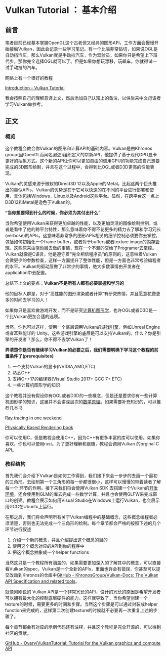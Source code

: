 # Vulkan Tutorial ： 基本介绍

## 前言

笔者目前已经基本掌握OpenGL这个古老但又经典的图形API，工作方面会慢慢开始接触Vulkan，因此会记录一些学习笔记。有一个比喻非常贴切，如果说OGL是自动挡汽车，那么Vulkan就是手动挡汽车，作为驾驶员，如果你只是希望上下班代步，那你完全选择OGL就可以了。但是如果你想玩漂移，玩飙车，你就得试一试手动挡的汽车。

网络上有一个很好的教程

[Introduction - Vulkan Tutorial](https://link.zhihu.com/?target=https%3A//vulkan-tutorial.com/)

我会按照自己的理解意译上文，然后添加自己认知上的备注，以供后来中文母语者学习Vulkan做参考。

## 正文

### 概览

这个教程会教会你Vulkan的图形和计算API的基础内容。Vulkan是由Khronos group(因OpenGL而闻名遐迩)组织定义的崭新API，他提供了基于现代GPU显卡更好的抽象方式。这个新的API让你可以更加自由的调用GPU的功能完成自己想要完成的3D图形绘制，并且在这个过程中，会得到比OGL或者D3D更高的性能表现。

Vulkan的灵感来源于微软的Direct3D 12以及Apple的Metal。比起这两个巨头推出的类似APIs，Vulkan的优势是在于它可以快速的在不同的平台进行部署和使用，具体包括Windows，Linux以及Android这些平台。显然，在跨平台这一点上D3D12和Metal是逊色于Vulkan的。

**“当你想要得到什么的时候，你必须为其付出什么”**

当你希望使用Vulkan来获得更加卓越的性能，以及更加灵活的图像绘制控制，或者是看中了他的跨平台特性，那么意味着你不得不花更多的精力去了解和学习冗长(verbose)的APIs。这意味着非常多的图形APIs相关的细节控制必须要你去掌控，包括如何初始化一个frame buffer，或者对于buffers或者texture image的[内存管理](https://zhida.zhihu.com/search?content_id=223802177&content_type=Article&match_order=1&q=内存管理&zhida_source=entity)。这些原来由驱动层去做的事情，现在一个不漏的交给了Programer去掌控。Vulkan就像是C语言，他是遵守着“完全相信程序员”的原则的，这意味着Vulkan会做更少的参数检查，这样一方面提升了整体性能，但是一方面也非常考验编程者的水平。Vulkan的驱动层做了非常少的事情，绝大多数事情由开发者在application中去配置。

总结下上文的要点：**Vulkan不是所有人都有必要掌握和学习的**

他的目标人群是，对于“高性能的图形渲染或者计算”有研究热情，并且愿意花费更多的时间去学习的人！

如果你只是喜欢做游戏开发，而不是研究[计算机图形学](https://zhida.zhihu.com/search?content_id=223802177&content_type=Article&match_order=1&q=计算机图形学&zhida_source=entity)，也许OGL或者D3D是一个比Vulkan更加合适的选项。

当然，你也可以这样，使用一个底层调用Vulkan的[游戏引擎](https://zhida.zhihu.com/search?content_id=223802177&content_type=Article&match_order=1&q=游戏引擎&zhida_source=entity)，例如Unreal Engine 或者耳熟能详的 Unity。这些游戏引擎的底层是可以支持Vulkan的。什么？你是引擎的开发者？那么，你不得不去学Vulkan了！



**弄清楚你是否有继续学习Vulkan的必要之后，我们需要明确下学习这个教程的前置条件了(prerequisites)**

1. 一个支持Vulkan的显卡(NVIDIA,AMD,ETC)
2. 熟悉C++
3. 支持C++17的编译器(Visual Studio 2017+ GCC 7+ ETC)
4. 一些计算机图形学的知识

这个教程并没有假设你有OGL或者D3D的一些概念，但是还是要求你有一些计算机图形学的知识，这里并不会讲深层次的[数学原理](https://zhida.zhihu.com/search?content_id=223802177&content_type=Article&match_order=1&q=数学原理&zhida_source=entity)。如果需要补充知识的，可以推荐几本书

[Ray tracing in one weekend](https://link.zhihu.com/?target=https%3A//github.com/RayTracing/raytracing.github.io)

[Physically Based Rendering book](https://link.zhihu.com/?target=https%3A//www.pbr-book.org/)

你可以使用C，但是教程会使用C++，因为C++有更多丰富的库可以使用。如果你喜欢，你也可以使用rust。为了更好理解和跟随，教程会调用Vulkan 的orginal C API。

### 教程结构

首先我们会介绍下Vulkan是如何工作得到，我们接下来会一步步的去画一个最初的三角形。去绘制第一个三角形的每一步都很很小，这样可以慢慢的带着读者了解每一个 环节的作用。接下来我们将会使用Vulkan SDK 去搭建一个Vulkan的[开发环境](https://zhida.zhihu.com/search?content_id=223802177&content_type=Article&match_order=1&q=开发环境&zhida_source=entity)，还会使用到GLM的库去完成一些数学计算，并且也会使用GLFW来完成窗口的创建。教程会展示如何用Visual Studio在Windows上运行Vulkan，也会展示用GCC在Ubuntu上运行。

在那之后，我们将会声明所有关于Vulkan编程中的基础概念，这些概念编程者必须清楚，否则也无法完成一个三角形的绘制。每个章节都会严格的按照下述的几个环节进行叙述

1. 介绍一个新的概念，并且介绍提出这个概念的目的
2. 使用这个概念对应的API到你的程序中
3. 把这个概念抽象成一个helper functions

当然这只是一个教程所有涵盖的，如果需要更加深入的了解其中的概念，可以直接看Vulkan的spec，Vulkan是一个全新的APIs，里面也许会有错误，你甚至可以提交改动到Khronos的仓库中[GitHub - KhronosGroup/Vulkan-Docs: The Vulkan API Specification and related tools](https://link.zhihu.com/?target=https%3A//github.com/KhronosGroup/Vulkan-Docs)。

就像刚刚说的 Vulkan API是一个非常冗长的API，设计的冗长的原因是希望开发者可以拥有最大化的控制底层硬件的能力。这样就导致了，当你希望创建一个texture的时候，需要更多的时间和步骤。当然这个步骤是可以通过封装成helper function来完成的，这样第二次创建texture的时候就不必要再一次重复上述的步骤了。

每个章节都会有对应的示例代码还有注释，并且这个教程是完全开源的，可以得到社区的贡献。

[GitHub - Overv/VulkanTutorial: Tutorial for the Vulkan graphics and compute API](https://link.zhihu.com/?target=https%3A//github.com/Overv/VulkanTutorial)

